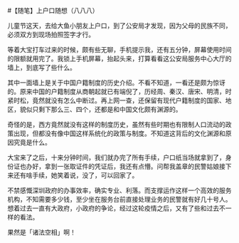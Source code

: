 #【随笔】上户口随想（八八八）

儿童节这天，去给大鱼小朋友上户口，到了公安局才发现，因为父母的民族不同，必须双方到现场拍照签字才行。

等着大宝打车过来的时候，颇有些无聊，手机提示我，还有五分钟，屏幕使用时间的限额就用完了。我锁上手机屏幕，抬起头来，打算看看这公安局服务中心大厅的墙上，到底写了些什么。

其中一面墙上是关于中国户籍制度的历史介绍。不看不知道，一看还是颇为惊讶的。原来中国的户籍制度从商朝起就已有端倪了，历经周、秦汉、唐宋、明清，时紧时松，竟然就没有怎么中断过。再上网一查，还保留有现代户籍制度的国家、地区，貌似只剩下那么三、四个，还都是和中国文化颇有渊源的。

奇怪的是，西方竟然就没有这样的制度历史，虽然有些时期也有限制人口流动的政策出现，但都没有像中国这样系统化的政策与制度。不知道这背后的文化渊源和原因究竟是什么。

大宝来了之后，十来分钟时间，我们就办完了所有手续，户口纸当场就拿到了，身份证也办好，拿到一张取证件的凭证后，我还有点懵。问帮我盖章的民警姑娘接下来还有啥手续，她笑着说，没了，可以回家了。

不禁感慨深圳政府的办事效率，确实专业、利落。而支撑运作这样一个高效的服务机构，不知需要多少钱，至少坐在服务台前直接处理业务的民警就有好几十号人。想着过去一直有大政府，小政府的争论，经过这轮疫情之后，又有了些和过去不一样的看法。

果然是「诸法空相」啊！